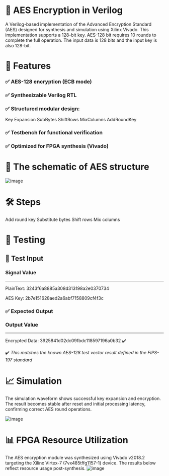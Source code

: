 # 🔐 AES Encryption in Verilog
A Verilog-based implementation of the Advanced Encryption Standard (AES) designed for synthesis and simulation using Xilinx Vivado. This implementation supports a 128-bit key. AES-128 bit requires 10 rounds to complete the full operation. The input data is 128 bits and the input key is also 128-bit.

# 🚀 Features
### ✅ AES-128 encryption (ECB mode)
### ✅ Synthesizable Verilog RTL
### ✅ Structured modular design:
Key Expansion
SubBytes
ShiftRows
MixColumns
AddRoundKey
### ✅ Testbench for functional verification
### ✅ Optimized for FPGA synthesis (Vivado)

# 📁 The schematic of AES structure
![image](https://github.com/user-attachments/assets/e319a2a7-d239-4e44-94ac-0ef88f8fb584)

# 🛠️ Steps
Add round key
Substitute bytes
Shift rows
Mix columns

# 🧪 Testing
## 🧾 Test Input
### Signal Value   
______________________________________________________________________________________
PlainText:  3243f6a8885a308d313198a2e0370734

AES Key:  2b7e151628aed2a6abf7158809cf4f3c

### ✅ Expected Output
### Output Value
______________________________________________________________________________________
Encrypted  Data:  3925841d02dc09fbdc118597196a0b32 ✔️

✔️ _This matches the known AES-128 test vector result defined in the FIPS-197 standard_

# 📈 Simulation
The simulation waveform shows successful key expansion and encryption. The result becomes stable after reset and initial processing latency, confirming correct AES round operations.

![image](https://github.com/user-attachments/assets/18abf818-b086-425e-a29e-644eb4b136dd)

# 📊 FPGA Resource Utilization
The AES encryption module was synthesized using Vivado v2018.2 targeting the Xilinx Virtex-7 (7vx485tffg1157-1) device. The results below reflect resource usage post-synthesis.
![image](https://github.com/user-attachments/assets/3fe47344-bb22-4878-a808-96810f130496)



